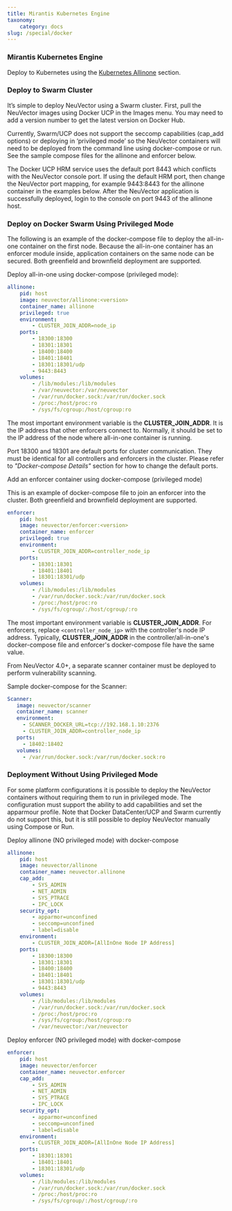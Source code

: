 ```yaml
---
title: Mirantis Kubernetes Engine
taxonomy:
    category: docs
slug: /special/docker
---
```


### Mirantis Kubernetes Engine

Deploy to Kubernetes using the [Kubernetes Allinone](kubernetes) section. 

### Deploy to Swarm Cluster

It’s simple to deploy NeuVector using a Swarm cluster. First, pull the NeuVector images using Docker UCP in the Images menu. You may need to add a version number to get the latest version on Docker Hub.

Currently, Swarm/UCP does not support the seccomp capabilities (cap_add options) or deploying in ‘privileged mode’ so the NeuVector containers will need to be deployed from the command line using docker-compose or run. See the sample compose files for the allinone and enforcer below.

The Docker UCP HRM service uses the default port 8443 which conflicts with the NeuVector console port. If using the default HRM port, then change the NeuVector port mapping, for example 9443:8443 for the allinone container in the examples below. After the NeuVector application is successfully deployed, login to the console on port 9443 of the allinone host.

### Deploy on Docker Swarm Using Privileged Mode

The following is an example of the docker-compose file to deploy the all-in-one container on the first node. Because the all-in-one container has an enforcer module inside, application containers on the same node can be secured. Both greenfield and brownfield deployment are supported.

Deploy all-in-one using docker-compose (privileged mode):

```yaml
allinone:
    pid: host
    image: neuvector/allinone:<version>
    container_name: allinone
    privileged: true
    environment:
        - CLUSTER_JOIN_ADDR=node_ip
    ports:
        - 18300:18300
        - 18301:18301
        - 18400:18400
        - 18401:18401
        - 18301:18301/udp
        - 9443:8443
    volumes:
        - /lib/modules:/lib/modules
        - /var/neuvector:/var/neuvector
        - /var/run/docker.sock:/var/run/docker.sock
        - /proc:/host/proc:ro
        - /sys/fs/cgroup:/host/cgroup:ro
```

The most important environment variable is the **CLUSTER_JOIN_ADDR**. It is the IP address that other enforcers connect to. Normally, it should be set to the IP address of the node where all-in-one container is running.

Port 18300 and 18301 are default ports for cluster communication. They must be identical for all controllers and enforcers in the cluster. Please refer to *"Docker-compose Details"* section for how to change the default ports.

Add an enforcer container using docker-compose (privileged mode)

This is an example of docker-compose file to join an enforcer into the cluster. Both greenfield and brownfield deployment are supported.

```yaml
enforcer:
    pid: host
    image: neuvector/enforcer:<version>
    container_name: enforcer
    privileged: true
    environment:
        - CLUSTER_JOIN_ADDR=controller_node_ip
    ports:
        - 18301:18301
        - 18401:18401
        - 18301:18301/udp
    volumes:
        - /lib/modules:/lib/modules
        - /var/run/docker.sock:/var/run/docker.sock
        - /proc:/host/proc:ro
        - /sys/fs/cgroup/:/host/cgroup/:ro
```

The most important environment variable is **CLUSTER_JOIN_ADDR**. For enforcers, replace ```<controller_node_ip>``` with the controller's node IP address. Typically, **CLUSTER_JOIN_ADDR** in the controller/all-in-one's docker-compose file and enforcer's docker-compose file have the same value.

From NeuVector 4.0+, a separate scanner container must be deployed to perform vulnerability scanning.

Sample docker-compose for the Scanner:

```yaml
Scanner:
   image: neuvector/scanner
   container_name: scanner
   environment:
     - SCANNER_DOCKER_URL=tcp://192.168.1.10:2376
     - CLUSTER_JOIN_ADDR=controller_node_ip
   ports:
     - 18402:18402
   volumes:
     - /var/run/docker.sock:/var/run/docker.sock:ro
```

### Deployment Without Using Privileged Mode

For some platform configurations it is possible to deploy the NeuVector containers without requiring them to run in privileged mode. The configuration must support the ability to add capabilities and set the apparmour profile. Note that Docker DataCenter/UCP and Swarm currently do not support this, but it is still possible to deploy NeuVector manually using Compose or Run.

Deploy allinone (NO privileged mode) with docker-compose

```yaml
allinone:
    pid: host
    image: neuvector/allinone
    container_name: neuvector.allinone
    cap_add:
        - SYS_ADMIN
        - NET_ADMIN
        - SYS_PTRACE
        - IPC_LOCK
    security_opt:
        - apparmor=unconfined
        - seccomp=unconfined
        - label=disable
    environment:
        - CLUSTER_JOIN_ADDR=[AllInOne Node IP Address]
    ports:
        - 18300:18300
        - 18301:18301
        - 18400:18400
        - 18401:18401
        - 18301:18301/udp
        - 9443:8443
    volumes:
        - /lib/modules:/lib/modules
        - /var/run/docker.sock:/var/run/docker.sock
        - /proc:/host/proc:ro
        - /sys/fs/cgroup:/host/cgroup:ro
        - /var/neuvector:/var/neuvector
```

Deploy enforcer (NO privileged mode) with docker-compose

```yaml
enforcer:
    pid: host
    image: neuvector/enforcer
    container_name: neuvector.enforcer
    cap_add:
        - SYS_ADMIN
        - NET_ADMIN
        - SYS_PTRACE
        - IPC_LOCK
    security_opt:
        - apparmor=unconfined
        - seccomp=unconfined
        - label=disable
    environment:
        - CLUSTER_JOIN_ADDR=[AllInOne Node IP Address]
    ports:
        - 18301:18301
        - 18401:18401
        - 18301:18301/udp
    volumes:
        - /lib/modules:/lib/modules
        - /var/run/docker.sock:/var/run/docker.sock
        - /proc:/host/proc:ro
        - /sys/fs/cgroup/:/host/cgroup/:ro
```
